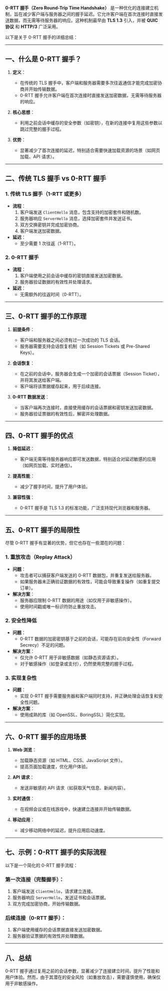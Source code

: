 **0-RTT 握手（Zero Round-Trip Time Handshake）** 是一种优化的连接建立机制，旨在减少客户端与服务器之间的握手延迟。它允许客户端在首次连接时直接发送数据，而无需等待服务器的响应。这种机制最早由 **TLS 1.3** 引入，并被 **QUIC 协议** 和 **HTTP/3** 广泛采用。

以下是关于 0-RTT 握手的详细总结：

---

## **一、什么是 0-RTT 握手？**
1. **定义**：
   - 在传统的 TLS 握手中，客户端和服务器需要多次往返通信才能完成加密协商并开始传输数据。
   - 0-RTT 握手允许客户端在首次连接时直接发送加密数据，无需等待服务器的响应。

2. **核心思想**：
   - 利用之前会话中缓存的安全参数（如密钥），在新的连接中复用这些参数以跳过完整的握手过程。

3. **优势**：
   - 显著减少了首次连接的延迟，特别适合需要快速加载资源的场景（如网页加载、API 请求）。

---

## **二、传统 TLS 握手 vs 0-RTT 握手**

### 1. **传统 TLS 握手（1-RTT 或更多）**
- **流程**：
  1. 客户端发送 `ClientHello` 消息，包含支持的加密套件和随机数。
  2. 服务器响应 `ServerHello` 消息，选择加密套件并发送证书。
  3. 双方交换密钥并完成加密协商。
  4. 客户端发送加密数据。
- **延迟**：
  - 至少需要 1 次往返（1-RTT）。

### 2. **0-RTT 握手**
- **流程**：
  1. 客户端使用之前会话中缓存的密钥直接发送加密数据。
  2. 服务器验证数据的有效性并处理请求。
- **延迟**：
  - 无需额外的往返时间（0-RTT）。

---

## **三、0-RTT 握手的工作原理**
1. **前提条件**：
   - 客户端和服务器之间必须有过一次成功的 TLS 会话。
   - 服务器需要支持会话恢复机制（如 Session Tickets 或 Pre-Shared Keys）。

2. **会话恢复**：
   - 在之前的会话中，服务器会生成一个加密的会话票据（Session Ticket），并将其发送给客户端。
   - 客户端将该票据缓存起来，用于后续连接。

3. **0-RTT 数据发送**：
   - 当客户端再次连接时，直接使用缓存的会话票据和密钥发送加密数据。
   - 服务器验证票据的有效性后，解密并处理数据。

---

## **四、0-RTT 握手的优点**
1. **降低延迟**：
   - 客户端无需等待服务器响应即可发送数据，特别适合对延迟敏感的应用（如网页加载、实时通信）。

2. **提高性能**：
   - 减少了握手时间，提升了用户体验。

3. **兼容性强**：
   - 0-RTT 握手是 TLS 1.3 的标准功能，广泛支持现代浏览器和服务器。

---

## **五、0-RTT 握手的局限性**
尽管 0-RTT 握手有显著的优势，但它也存在一些潜在的问题：

### 1. **重放攻击（Replay Attack）**
- **问题**：
  - 攻击者可以捕获客户端发送的 0-RTT 数据包，并重复发送给服务器。
  - 如果服务器未正确验证数据的有效性，可能会导致重复操作（如重复提交订单）。
- **解决方案**：
  - 服务器应限制 0-RTT 数据的用途（如仅用于非敏感操作）。
  - 使用时间戳或唯一标识符防止重放攻击。

### 2. **安全性降低**
- **问题**：
  - 0-RTT 数据的加密密钥基于之前的会话，可能存在前向安全性（Forward Secrecy）不足的问题。
- **解决方案**：
  - 仅允许 0-RTT 用于非敏感数据（如静态资源请求）。
  - 对于敏感操作（如登录或支付），仍然使用完整的握手过程。

### 3. **实现复杂性**
- **问题**：
  - 实现 0-RTT 握手需要服务器和客户端同时支持，并正确处理会话恢复和安全性问题。
- **解决方案**：
  - 使用成熟的库（如 OpenSSL、BoringSSL）简化实现。

---

## **六、0-RTT 握手的应用场景**
1. **Web 浏览**：
   - 加载静态资源（如 HTML、CSS、JavaScript 文件）。
   - 提高页面加载速度，优化用户体验。

2. **API 请求**：
   - 发送非敏感的 API 请求（如获取天气信息、新闻内容）。

3. **实时通信**：
   - 在视频会议或在线游戏中，快速建立连接并开始传输数据。

4. **移动应用**：
   - 减少移动网络中的延迟，提升应用启动速度。

---

## **七、示例：0-RTT 握手的实际流程**
以下是一个简化的 0-RTT 握手流程：

### 第一次连接（完整握手）：
1. 客户端发送 `ClientHello`，请求建立连接。
2. 服务器响应 `ServerHello`，发送证书和会话票据。
3. 双方完成加密协商，开始传输数据。

### 后续连接（0-RTT 握手）：
1. 客户端使用缓存的会话票据直接发送加密数据。
2. 服务器验证票据的有效性并处理数据。

---

## **八、总结**
0-RTT 握手通过复用之前的会话参数，显著减少了连接建立时间，提升了性能和用户体验。然而，由于其潜在的安全风险（如重放攻击），需要谨慎使用，确保仅用于非敏感操作。
